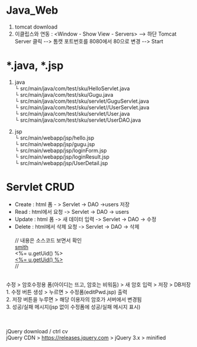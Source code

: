 # Java_Web
1. tomcat download <br />
2. 이클립스와 연동 : <Window - Show View - Servers> --> 하단 Tomcat Server 클릭 --> 톰캣 포트번호를 8080에서 80으로 변경 --> Start<br />
# *.java, *.jsp <br />
1. java <br />
└ src/main/java/com/test/sku/HelloServlet.java <br />
└ src/main/java/com/test/sku/Gugu.java <br />
└ src/main/java/com/test/sku/servlet/GuguServlet.java <br />
└ src/main/java/com/test/sku/servlet//UserServlet.java <br />
└ src/main/java/com/test/sku/servlet/User.java <br />
└ src/main/java/com/test/sku/servlet/UserDAO.java <br />

2. jsp <br />
└ src/main/webapp/jsp/hello.jsp <br />
└ src/main/webapp/jsp/gugu.jsp  <br />
└ src/main/webapp/jsp/loginForm.jsp <br />
└ src/main/webapp/jsp/loginResult.jsp <br />
└ src/main/webapp/jsp/UserDetail.jsp <br />

# Servlet CRUD
- Create : html 폼 - > Servlet -> DAO ->users 저장 <br />
- Read : html에서 요청 -> Servlet -> DAO -> users <br />
- Update : html 폼 -> 새 데이터 입력 -> Servlet -> DAO -> 수정 <br />
- Delete : html에서 삭제 요청 -> Servlet -> DAO -> 삭제 <br /><br />
// 내용은 소스코드 보면서 확인<br />
<a href="user?cmd=detail&uid=smith">smith</a><br />
<%= u.getUid() %><br />
<a href="user?cmd=detail&uid=<%= u.getUid() %>"><%= u.getUid() %></a><br />
//<br />
<br />
수정 > 암호수정용 폼(아이디는 뜨고, 암호는 비워둠) > 새 암호 입력 > 저장 > DB저장<br />
1. 수정 버튼 생성 > 누르면 > 수정폼(editPwd.jsp) 출력<br />
2. 저장 버튼을 누루면 > 해당 이용자의 암호가 서버에서 변경됨<br />
3. 성공/실패 메시지(jsp 없이 수정폼에 성공/실패 메시지 표시)<br /><br /><br />

jQuery download / ctrl cv<br>
jQuery CDN > https://releases.jquery.com > jQuery 3.x >  minified
